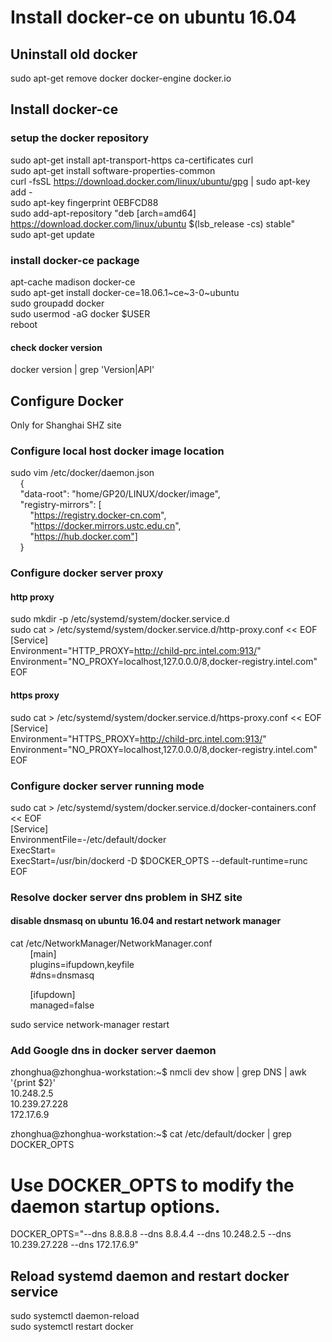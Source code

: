 # Install docker-ce on ubuntu 16.04
## Uninstall old docker
sudo apt-get remove docker docker-engine docker.io  

## Install docker-ce
### setup the docker repository
sudo apt-get install apt-transport-https ca-certificates curl  
sudo apt-get install software-properties-common  
curl -fsSL https://download.docker.com/linux/ubuntu/gpg | sudo apt-key add -  
sudo apt-key fingerprint 0EBFCD88  
sudo add-apt-repository "deb [arch=amd64] https://download.docker.com/linux/ubuntu $(lsb_release -cs) stable"  
sudo apt-get update  

### install docker-ce package
apt-cache madison docker-ce  
sudo apt-get install docker-ce=18.06.1\~ce\~3-0\~ubuntu  
sudo groupadd docker  
sudo usermod -aG docker $USER  
reboot  

#### check docker version
docker version | grep 'Version\|API'  

## Configure Docker
Only for Shanghai SHZ site
### Configure local host docker image location
sudo vim /etc/docker/daemon.json  
&nbsp;&nbsp;&nbsp;&nbsp;{    
&nbsp;&nbsp;&nbsp;&nbsp;"data-root": "home/GP20/LINUX/docker/image",   
&nbsp;&nbsp;&nbsp;&nbsp;"registry-mirrors": [  
&nbsp;&nbsp;&nbsp;&nbsp;&nbsp;&nbsp;&nbsp;&nbsp;"https://registry.docker-cn.com",  
&nbsp;&nbsp;&nbsp;&nbsp;&nbsp;&nbsp;&nbsp;&nbsp;"https://docker.mirrors.ustc.edu.cn",  
&nbsp;&nbsp;&nbsp;&nbsp;&nbsp;&nbsp;&nbsp;&nbsp;"https://hub.docker.com"]   
&nbsp;&nbsp;&nbsp;&nbsp;}  
### Configure docker server proxy
#### http proxy
sudo mkdir -p /etc/systemd/system/docker.service.d  
sudo cat > /etc/systemd/system/docker.service.d/http-proxy.conf << EOF  
[Service]  
Environment="HTTP_PROXY=http://child-prc.intel.com:913/"  
Environment="NO_PROXY=localhost,127.0.0.0/8,docker-registry.intel.com"  
EOF  
  
#### https proxy
sudo cat > /etc/systemd/system/docker.service.d/https-proxy.conf << EOF  
[Service]  
Environment="HTTPS_PROXY=http://child-prc.intel.com:913/"  
Environment="NO_PROXY=localhost,127.0.0.0/8,docker-registry.intel.com"  
EOF  
  
### Configure docker server running mode
sudo cat > /etc/systemd/system/docker.service.d/docker-containers.conf  << EOF  
[Service]  
EnvironmentFile=-/etc/default/docker  
ExecStart=  
ExecStart=/usr/bin/dockerd -D $DOCKER_OPTS --default-runtime=runc  
EOF  
  
### Resolve docker server dns problem in SHZ site
#### disable dnsmasq on ubuntu 16.04 and restart network manager
cat /etc/NetworkManager/NetworkManager.conf  
&nbsp;&nbsp;&nbsp;&nbsp;&nbsp;&nbsp;&nbsp;&nbsp;[main]  
&nbsp;&nbsp;&nbsp;&nbsp;&nbsp;&nbsp;&nbsp;&nbsp;plugins=ifupdown,keyfile   
&nbsp;&nbsp;&nbsp;&nbsp;&nbsp;&nbsp;&nbsp;&nbsp;#dns=dnsmasq  
  
&nbsp;&nbsp;&nbsp;&nbsp;&nbsp;&nbsp;&nbsp;&nbsp;[ifupdown]    
&nbsp;&nbsp;&nbsp;&nbsp;&nbsp;&nbsp;&nbsp;&nbsp;managed=false   
  
sudo service network-manager restart  
  
### Add Google dns in docker server daemon
 zhonghua@zhonghua-workstation:~$ nmcli dev show | grep DNS | awk '{print $2}'  
 10.248.2.5  
 10.239.27.228  
 172.17.6.9  
  
 zhonghua@zhonghua-workstation:~$ cat /etc/default/docker  | grep DOCKER_OPTS  
 # Use DOCKER_OPTS to modify the daemon startup options.
 DOCKER_OPTS="--dns 8.8.8.8 --dns 8.8.4.4 --dns 10.248.2.5 --dns 10.239.27.228 --dns 172.17.6.9"  
  
## Reload systemd daemon and restart docker service
sudo systemctl daemon-reload  
sudo systemctl restart docker  
